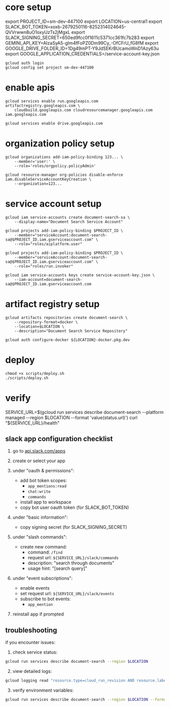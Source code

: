 # core setup
export PROJECT_ID=sm-dev-447100
export LOCATION=us-central1
export SLACK_BOT_TOKEN=xoxb-2679250116-8252314024645-QVVrwwn8uO1oxyUzTs2jMgxL
export SLACK_SIGNING_SECRET=650ed9fcc0f1611c5371cc361fc7b283
export GEMINI_API_KEY=AIzaSyA5-gIm4fFoPZ0Dm99Cy_-OfCFrU_fG8fM
export GOOGLE_DRIVE_FOLDER_ID=1Dg49mPT-Y9JdSEKrBUcamoWnD1Azy63u
export GOOGLE_APPLICATION_CREDENTIALS=/service-account-key.json

```
gcloud auth login
gcloud config set project sm-dev-447100
```


# enable apis
```
gcloud services enable run.googleapis.com artifactregistry.googleapis.com \
    cloudbuild.googleapis.com cloudresourcemanager.googleapis.com iam.googleapis.com

gcloud services enable drive.googleapis.com
```

# organization policy setup
```
gcloud organizations add-iam-policy-binding 123... \
    --member='user:' \
    --role='roles/orgpolicy.policyAdmin'

gcloud resource-manager org-policies disable-enforce iam.disableServiceAccountKeyCreation \
    --organization=123...
```

# service account setup
```
gcloud iam service-accounts create document-search-sa \
    --display-name="Document Search Service Account"

gcloud projects add-iam-policy-binding $PROJECT_ID \
    --member="serviceAccount:document-search-sa@$PROJECT_ID.iam.gserviceaccount.com" \
    --role="roles/aiplatform.user"

gcloud projects add-iam-policy-binding $PROJECT_ID \
    --member="serviceAccount:document-search-sa@$PROJECT_ID.iam.gserviceaccount.com" \
    --role="roles/run.invoker"

gcloud iam service-accounts keys create service-account-key.json \
    --iam-account=document-search-sa@$PROJECT_ID.iam.gserviceaccount.com
```

# artifact registry setup
```
gcloud artifacts repositories create document-search \
    --repository-format=docker \
    --location=$LOCATION \
    --description="Document Search Service Repository"

gcloud auth configure-docker ${LOCATION}-docker.pkg.dev
```

# deploy
```
chmod +x scripts/deploy.sh
./scripts/deploy.sh
```

# verify
SERVICE_URL=$(gcloud run services describe document-search --platform managed --region $LOCATION --format 'value(status.url)')
curl "${SERVICE_URL}/health"

## slack app configuration checklist
1. go to [api.slack.com/apps](https://api.slack.com/apps)
2. create or select your app
3. under "oauth & permissions":
   - add bot token scopes:
     - `app_mentions:read`
     - `chat:write`
     - `commands`
   - install app to workspace
   - copy bot user oauth token (for SLACK_BOT_TOKEN)

4. under "basic information":
   - copy signing secret (for SLACK_SIGNING_SECRET)

5. under "slash commands":
   - create new command:
     - command: `/find`
     - request url: `${SERVICE_URL}/slack/commands`
     - description: "search through documents"
     - usage hint: "[search query]"

6. under "event subscriptions":
   - enable events
   - set request url: `${SERVICE_URL}/slack/events`
   - subscribe to bot events:
     - `app_mention`

7. reinstall app if prompted

## troubleshooting

if you encounter issues:

1. check service status:
```bash
gcloud run services describe document-search --region $LOCATION
```

2. view detailed logs:
```bash
gcloud logging read "resource.type=cloud_run_revision AND resource.labels.service_name=document-search" --limit 50
```

3. verify environment variables:
```bash
gcloud run services describe document-search --region $LOCATION --format 'yaml(spec.template.spec.containers[0].env)'
```